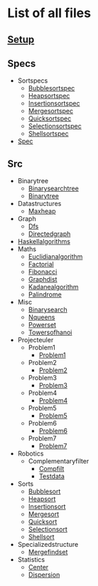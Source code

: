 # List of all files

## [Setup](https://github.com/TheAlgorithms/Haskell/blob/master//Setup.hs)

## Specs
  * Sortspecs
    * [Bubblesortspec](https://github.com/TheAlgorithms/Haskell/blob/master/specs/SortSpecs/BubbleSortSpec.hs)
    * [Heapsortspec](https://github.com/TheAlgorithms/Haskell/blob/master/specs/SortSpecs/HeapSortSpec.hs)
    * [Insertionsortspec](https://github.com/TheAlgorithms/Haskell/blob/master/specs/SortSpecs/InsertionSortSpec.hs)
    * [Mergesortspec](https://github.com/TheAlgorithms/Haskell/blob/master/specs/SortSpecs/MergeSortSpec.hs)
    * [Quicksortspec](https://github.com/TheAlgorithms/Haskell/blob/master/specs/SortSpecs/QuickSortSpec.hs)
    * [Selectionsortspec](https://github.com/TheAlgorithms/Haskell/blob/master/specs/SortSpecs/SelectionSortSpec.hs)
    * [Shellsortspec](https://github.com/TheAlgorithms/Haskell/blob/master/specs/SortSpecs/ShellSortSpec.hs)
  * [Spec](https://github.com/TheAlgorithms/Haskell/blob/master/specs/Spec.hs)

## Src
  * Binarytree
    * [Binarysearchtree](https://github.com/TheAlgorithms/Haskell/blob/master/src/BinaryTree/BinarySearchTree.hs)
    * [Binarytree](https://github.com/TheAlgorithms/Haskell/blob/master/src/BinaryTree/BinaryTree.hs)
  * Datastructures
    * [Maxheap](https://github.com/TheAlgorithms/Haskell/blob/master/src/DataStructures/MaxHeap.hs)
  * Graph
    * [Dfs](https://github.com/TheAlgorithms/Haskell/blob/master/src/Graph/Dfs.hs)
    * [Directedgraph](https://github.com/TheAlgorithms/Haskell/blob/master/src/Graph/DirectedGraph.hs)
  * [Haskellalgorithms](https://github.com/TheAlgorithms/Haskell/blob/master/src/HaskellAlgorithms.hs)
  * Maths
    * [Euclidianalgorithm](https://github.com/TheAlgorithms/Haskell/blob/master/src/Maths/EuclidianAlgorithm.hs)
    * [Factorial](https://github.com/TheAlgorithms/Haskell/blob/master/src/Maths/Factorial.hs)
    * [Fibonacci](https://github.com/TheAlgorithms/Haskell/blob/master/src/Maths/Fibonacci.hs)
    * [Graphdist](https://github.com/TheAlgorithms/Haskell/blob/master/src/Maths/GraphDist.hs)
    * [Kadanealgorithm](https://github.com/TheAlgorithms/Haskell/blob/master/src/Maths/KadaneAlgorithm.hs)
    * [Palindrome](https://github.com/TheAlgorithms/Haskell/blob/master/src/Maths/Palindrome.hs)
  * Misc
    * [Binarysearch](https://github.com/TheAlgorithms/Haskell/blob/master/src/Misc/BinarySearch.hs)
    * [Nqueens](https://github.com/TheAlgorithms/Haskell/blob/master/src/Misc/NQueens.hs)
    * [Powerset](https://github.com/TheAlgorithms/Haskell/blob/master/src/Misc/Powerset.hs)
    * [Towersofhanoi](https://github.com/TheAlgorithms/Haskell/blob/master/src/Misc/TowersOfHanoi.hs)
  * Projecteuler
    * Problem1
      * [Problem1](https://github.com/TheAlgorithms/Haskell/blob/master/src/ProjectEuler/Problem1/Problem1.hs)
    * Problem2
      * [Problem2](https://github.com/TheAlgorithms/Haskell/blob/master/src/ProjectEuler/Problem2/Problem2.hs)
    * Problem3
      * [Problem3](https://github.com/TheAlgorithms/Haskell/blob/master/src/ProjectEuler/Problem3/Problem3.hs)
    * Problem4
      * [Problem4](https://github.com/TheAlgorithms/Haskell/blob/master/src/ProjectEuler/Problem4/Problem4.hs)
    * Problem5
      * [Problem5](https://github.com/TheAlgorithms/Haskell/blob/master/src/ProjectEuler/Problem5/Problem5.hs)
    * Problem6
      * [Problem6](https://github.com/TheAlgorithms/Haskell/blob/master/src/ProjectEuler/Problem6/Problem6.hs)
    * Problem7
      * [Problem7](https://github.com/TheAlgorithms/Haskell/blob/master/src/ProjectEuler/Problem7/Problem7.hs)
  * Robotics
    * Complementaryfilter
      * [Compfilt](https://github.com/TheAlgorithms/Haskell/blob/master/src/Robotics/ComplementaryFilter/CompFilt.hs)
      * [Testdata](https://github.com/TheAlgorithms/Haskell/blob/master/src/Robotics/ComplementaryFilter/TestData.hs)
  * Sorts
    * [Bubblesort](https://github.com/TheAlgorithms/Haskell/blob/master/src/Sorts/BubbleSort.hs)
    * [Heapsort](https://github.com/TheAlgorithms/Haskell/blob/master/src/Sorts/HeapSort.hs)
    * [Insertionsort](https://github.com/TheAlgorithms/Haskell/blob/master/src/Sorts/InsertionSort.hs)
    * [Mergesort](https://github.com/TheAlgorithms/Haskell/blob/master/src/Sorts/MergeSort.hs)
    * [Quicksort](https://github.com/TheAlgorithms/Haskell/blob/master/src/Sorts/QuickSort.hs)
    * [Selectionsort](https://github.com/TheAlgorithms/Haskell/blob/master/src/Sorts/SelectionSort.hs)
    * [Shellsort](https://github.com/TheAlgorithms/Haskell/blob/master/src/Sorts/ShellSort.hs)
  * Specializedstructure
    * [Mergefindset](https://github.com/TheAlgorithms/Haskell/blob/master/src/SpecializedStructure/MergeFindSet.hs)
  * Statistics
    * [Center](https://github.com/TheAlgorithms/Haskell/blob/master/src/Statistics/Center.hs)
    * [Dispersion](https://github.com/TheAlgorithms/Haskell/blob/master/src/Statistics/Dispersion.hs)
